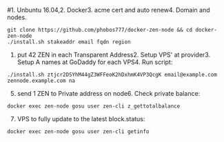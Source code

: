 #1. Unbuntu 16.04,2. Docker3. acme cert and auto renew4. Domain and nodes.  

```
git clone https://github.com/phobos777/docker-zen-node && cd docker-zen-node
./install.sh stakeaddr email fqdn region
```

1. put 42 ZEN in each Transparent Address2. Setup VPS' at provider3. Setup A names at GoDaddy for each VPS4. Run script:

`./install.sh ztjcr2DSYhM44gZ3WFFeoK2hDxhmK4VP3QcgK email@example.com zennode.example.com na`

5. send 1 ZEN to Private address on node6. Check private balance:

```
docker exec zen-node gosu user zen-cli z_gettotalbalance
```

7. VPS to fully update to the latest block.status:

```
docker exec zen-node gosu user zen-cli getinfo
```
